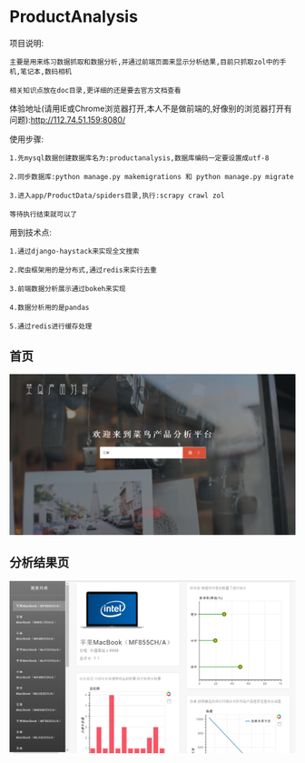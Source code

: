 # ProductAnalysis

项目说明:

    主要是用来练习数据抓取和数据分析,并通过前端页面来显示分析结果,目前只抓取zol中的手机,笔记本,数码相机

    相关知识点放在doc目录,更详细的还是要去官方文档查看

体验地址(请用IE或Chrome浏览器打开,本人不是做前端的,好像别的浏览器打开有问题):http://112.74.51.159:8080/

使用步骤:

    1.先mysql数据创建数据库名为:productanalysis,数据库编码一定要设置成utf-8

    2.同步数据库:python manage.py makemigrations 和 python manage.py migrate

    3.进入app/ProductData/spiders目录,执行:scrapy crawl zol

    等待执行结束就可以了

用到技术点:

    1.通过django-haystack来实现全文搜索

    2.爬虫框架用的是分布式,通过redis来实行去重

    3.前端数据分析展示通过bokeh来实现

    4.数据分析用的是pandas
    
    5.通过redis进行缓存处理

##  首页
![](./screen/index.png)
##  分析结果页
![](./screen/search.png)
